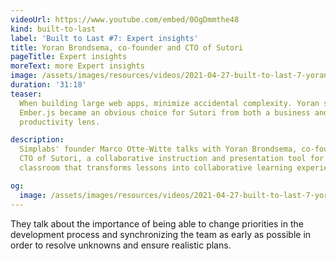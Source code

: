 ```yaml
---
videoUrl: https://www.youtube.com/embed/0OgDmmthe48
kind: built-to-last
label: 'Built to Last #7: Expert insights'
title: Yoran Brondsema, co-founder and CTO of Sutori
pageTitle: Expert insights
moreText: more Expert insights
image: /assets/images/resources/videos/2021-04-27-built-to-last-7-yoran-brondsema/yoran_portrait.jpeg
duration: '31:18'
teaser:
  When building large web apps, minimize accidental complexity. Yoran shares how
  Ember.js became an obvious choice for Sutori from both a business and
  productivity lens.

description:
  Simplabs' founder Marco Otte-Witte talks with Yoran Brondsema, co-founder and
  CTO of Sutori, a collaborative instruction and presentation tool for the
  classroom that transforms lessons into collaborative learning experiences.

og:
  image: /assets/images/resources/videos/2021-04-27-built-to-last-7-yoran-brondsema/og-image.png
---
```


They talk about the importance of being able to change priorities in the
development process and synchronizing the team as early as possible in order to
resolve unknowns and ensure realistic plans.
